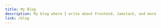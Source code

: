 ```yaml
---
title: My Blog
description: My blog where I write about Frontend, Jamstack, and more
link: /blog
---
```

